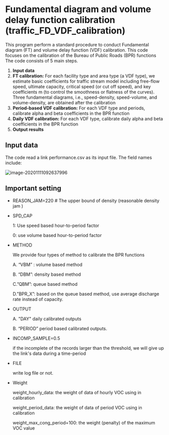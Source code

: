 

 # Fundamental diagram and volume delay function calibration (traffic_FD_VDF_calibration)

 This program perform a standard procedure to conduct Fundamental diagram (FT) and volume delay function (VDF) calibration. This code focuses on the calibration of the Bureau of Public Roads (BPR) functions The code consists of 5 main steps.

 1. **Input data**
 2. **FT calibration:** For each facility type and area type (a VDF type), we estimate basic coefficients for traffic stream model including free-flow speed, ultimate capacity, critical speed (or cut off speed), and key coefficients m (to control the smoothness or flatness of the curves). Three fundamental diagrams, i.e., speed-density, speed-volume, and volume-density,  are obtained after the calibration 
  3. **Period-based VDF calibration:** For each VDF type and periods, calibrate alpha and beta coefficients in the BPR function
  4. **Daily VDF calibration:** For each VDF type, calibrate daily alpha and beta coefficients in the BPR function
  5. **Output results**



## Input data 

The code read a link performance.csv as its input file. The field names include: 

 ![image-20201111092637996](E:\GitHub\traffic_FD_VDF_calibration\image-20201111092637996.png)

## Important setting 



- REASON_JAM=220 # The upper bound of density (reasonable density jam )

- SPD_CAP

  1: Use speed based hour-to-period factor

   0: use volume based hour-to-period factor

  

- METHOD

  We provide four types of method to calibrate the BPR functions 

  A. “VBM” : volume based method 

  B. “DBM”: density based method 

  C.”QBM”: queue based method 

  D.”BPR_X”: based on the queue based method, use average discharge rate instead of capacity. 

- OUTPUT

  A. "DAY" daily calibrated outputs

  B. “PERIOD” period based calibrated outputs.  

- INCOMP_SAMPLE=0.5 

  if the incomplete of the records larger than the threshold, we will give up the link's data during a time-period

- FILE

  write log file or not. 

- Weight 

  weight_hourly_data: the weight of data of hourly VOC using in calibration  

  weight_period_data: the weight of data of period VOC using in calibration 

  weight_max_cong_period=100: the weight (penalty) of the maximum VOC value 

